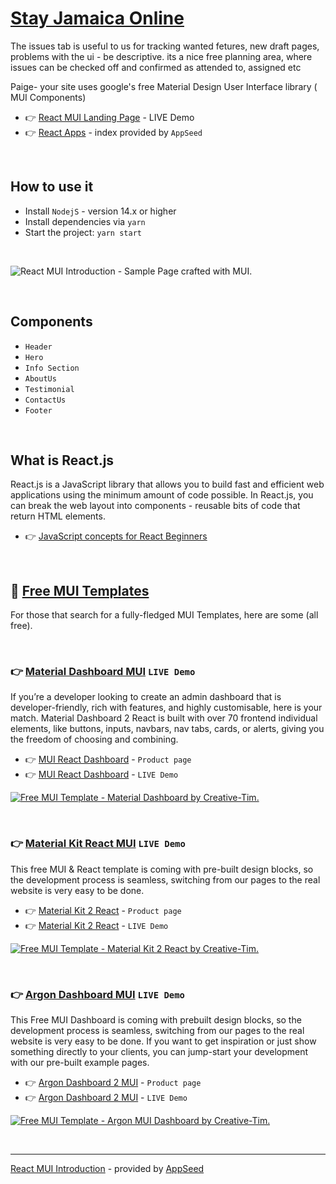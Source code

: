 # [Stay Jamaica Online](https://blog.appseed.us/mui-react-coding-landing-page/)

  
 
The issues tab is useful to us for tracking wanted fetures, new draft pages, problems with the ui - be descriptive.
its a nice free planning area, where issues can be checked off and  confirmed as attended to, assigned etc
 
 
 
 
Paige- your site uses google's free Material Design User Interface library ( MUI Components)


- 👉 [React MUI Landing Page](https://react-mui-landing-page.appseed-srv1.com/) - LIVE Demo
- 👉 [React Apps](https://appseed.us/apps/react) - index provided by `AppSeed`

<br />

## How to use it 

- Install `NodejS` - version 14.x or higher 
- Install dependencies via `yarn`
- Start the project: `yarn start` 

<br />

![React MUI Introduction - Sample Page crafted with MUI.](https://user-images.githubusercontent.com/51070104/163208108-81305831-7bee-4cdf-ba44-6382c31e58a6.gif)

<br />

## Components

- `Header` 
- `Hero`
- `Info Section`
- `AboutUs`
- `Testimonial`
- `ContactUs`
- `Footer`   

<br />

## What is React.js

React.js is a JavaScript library that allows you to build fast and efficient web applications using the minimum amount of code possible. In React.js, you can break the web layout into components - reusable bits of code that return HTML elements. 

- 👉 [JavaScript concepts for React Beginners](https://blog.appseed.us/10-javascript-concepts-for-react-beginners/)

<br />

## 🚀 [Free MUI Templates](https://www.admin-dashboards.com/react-mui-template-open-source/)  

For those that search for a fully-fledged MUI Templates, here are some (all free). 

<br />

### 👉 [Material Dashboard MUI](https://demos.creative-tim.com/material-dashboard-react/#/dashboard?AFFILIATE=128200) `LIVE Demo`

If you’re a developer looking to create an admin dashboard that is developer-friendly, rich with features, and highly customisable, here is your match. Material Dashboard 2 React is built with over 70 frontend individual elements, like buttons, inputs, navbars, nav tabs, cards, or alerts, giving you the freedom of choosing and combining.

- 👉 [MUI React Dashboard](https://www.creative-tim.com/product/material-dashboard-react?AFFILIATE=128200) - `Product page`
- 👉 [MUI React Dashboard](https://demos.creative-tim.com/material-dashboard-react/#/dashboard?AFFILIATE=128200) - `LIVE Demo`

[![Free MUI Template - Material Dashboard by Creative-Tim.](https://user-images.githubusercontent.com/51070104/222799990-38749aaa-ed0f-428f-96e4-c722fff76795.png)](https://www.creative-tim.com/product/material-dashboard-react?AFFILIATE=128200)

<br />

### 👉 [Material Kit React MUI](https://demos.creative-tim.com/material-kit-react/#/presentation?AFFILIATE=128200)  `LIVE Demo`

This free MUI & React template is coming with pre-built design blocks, so the development process is seamless, switching from our pages to the real website is very easy to be done.

- 👉 [Material Kit 2 React](https://www.creative-tim.com/product/material-kit-react?AFFILIATE=128200) - `Product page`
- 👉 [Material Kit 2 React](https://demos.creative-tim.com/material-kit-react/#/presentation?AFFILIATE=128200) - `LIVE Demo`

[![Free MUI Template - Material Kit 2 React by Creative-Tim.](https://user-images.githubusercontent.com/51070104/222800859-d24edd3f-6176-4502-adb7-b989bb9527b9.png)](https://www.creative-tim.com/product/material-kit-react?AFFILIATE=128200)

<br />

### 👉 [Argon Dashboard MUI](https://demos.creative-tim.com/argon-dashboard-material-ui/#/dashboard?AFFILIATE=128200) `LIVE Demo`

This Free MUI Dashboard is coming with prebuilt design blocks, so the development process is seamless, switching from our pages to the real website is very easy to be done. If you want to get inspiration or just show something directly to your clients, you can jump-start your development with our pre-built example pages.

- 👉 [Argon Dashboard 2 MUI](https://www.creative-tim.com/product/argon-dashboard-material-ui?AFFILIATE=128200) - `Product page`
- 👉 [Argon Dashboard 2 MUI](https://demos.creative-tim.com/argon-dashboard-material-ui/#/dashboard?AFFILIATE=128200) - `LIVE Demo`

[![Free MUI Template - Argon MUI Dashboard by Creative-Tim.](https://user-images.githubusercontent.com/51070104/222801354-50a3468d-20dc-4cea-a61b-d91aee276834.png)](https://www.creative-tim.com/product/argon-dashboard-material-ui?AFFILIATE=128200)

<br />

--- 
[React MUI Introduction](https://blog.appseed.us/mui-react-coding-landing-page/) - provided by [AppSeed](https://appseed.us/) 
